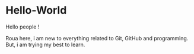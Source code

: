 # Hello-World

Hello people !

Roua here, i am new to everything related to Git, GitHub and programming. 
But, i am trying my best to learn. 

